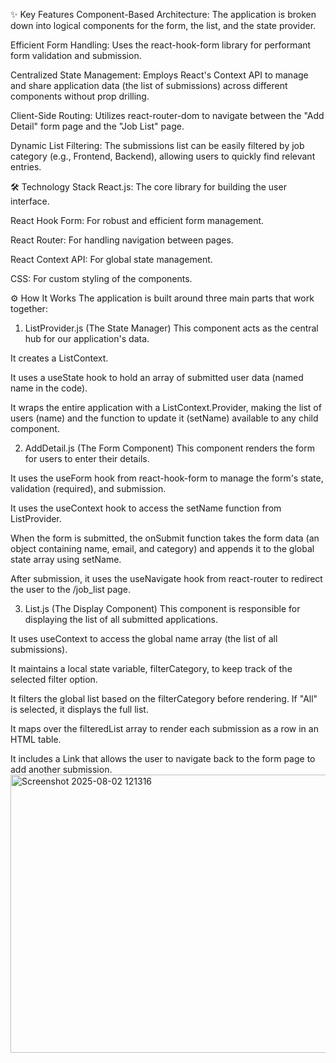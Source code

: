 ✨ Key Features
Component-Based Architecture: The application is broken down into logical components for the form, the list, and the state provider.

Efficient Form Handling: Uses the react-hook-form library for performant form validation and submission.

Centralized State Management: Employs React's Context API to manage and share application data (the list of submissions) across different components without prop drilling.

Client-Side Routing: Utilizes react-router-dom to navigate between the "Add Detail" form page and the "Job List" page.

Dynamic List Filtering: The submissions list can be easily filtered by job category (e.g., Frontend, Backend), allowing users to quickly find relevant entries.


🛠️ Technology Stack
React.js: The core library for building the user interface.

React Hook Form: For robust and efficient form management.

React Router: For handling navigation between pages.

React Context API: For global state management.

CSS: For custom styling of the components.

⚙️ How It Works
The application is built around three main parts that work together:

1. ListProvider.js (The State Manager)
This component acts as the central hub for our application's data.

It creates a ListContext.

It uses a useState hook to hold an array of submitted user data (named name in the code).

It wraps the entire application with a ListContext.Provider, making the list of users (name) and the function to update it (setName) available to any child component.

2. AddDetail.js (The Form Component)
This component renders the form for users to enter their details.

It uses the useForm hook from react-hook-form to manage the form's state, validation (required), and submission.

It uses the useContext hook to access the setName function from ListProvider.

When the form is submitted, the onSubmit function takes the form data (an object containing name, email, and category) and appends it to the global state array using setName.

After submission, it uses the useNavigate hook from react-router to redirect the user to the /job_list page.

3. List.js (The Display Component)
This component is responsible for displaying the list of all submitted applications.

It uses useContext to access the global name array (the list of all submissions).

It maintains a local state variable, filterCategory, to keep track of the selected filter option.

It filters the global list based on the filterCategory before rendering. If "All" is selected, it displays the full list.

It maps over the filteredList array to render each submission as a row in an HTML table.

It includes a Link that allows the user to navigate back to the form page to add another submission.
<img width="1547" height="445" alt="Screenshot 2025-08-02 121316" src="https://github.com/user-attachments/assets/8d373b25-d0d0-4fba-8950-4e7743970f90" />

